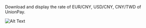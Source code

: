Download and display the rate of EUR/CNY, USD/CNY, CNY/TWD of UnionPay.

![Alt Text](/ImageViewer/layout.png)
